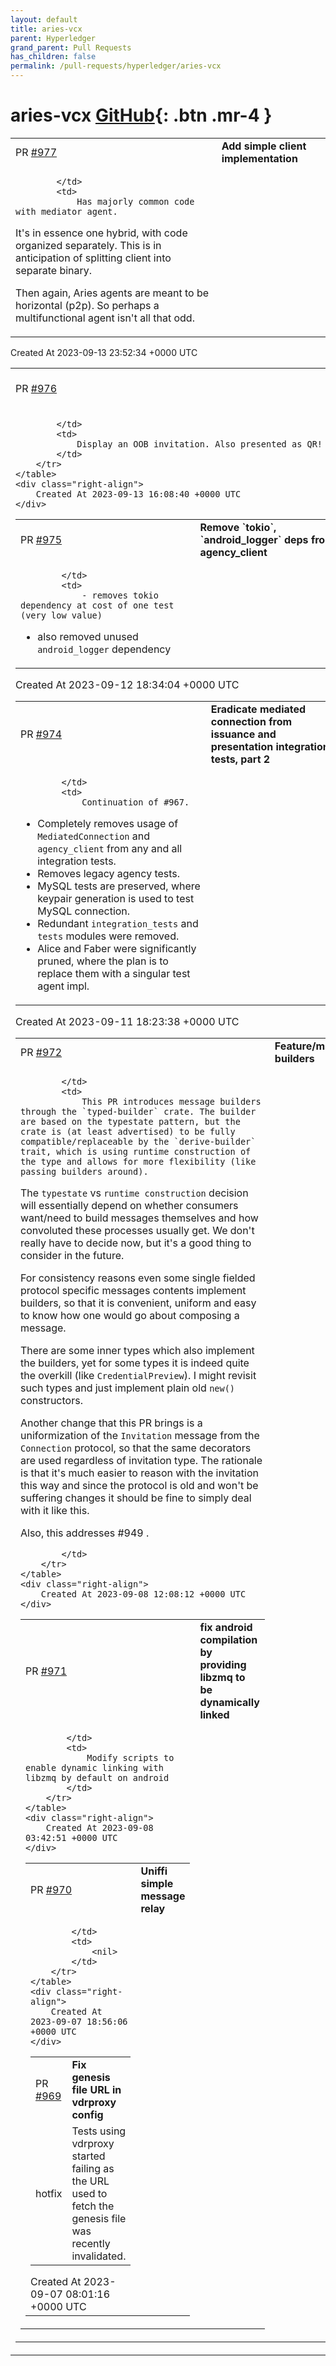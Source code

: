 ```yaml
---
layout: default
title: aries-vcx
parent: Hyperledger
grand_parent: Pull Requests
has_children: false
permalink: /pull-requests/hyperledger/aries-vcx
---
```


# aries-vcx <span class="fs-3 right-align">[GitHub](https://github.com/hyperledger/aries-vcx){: .btn .mr-4 }</span>


<div>
    <table>
        <tr>
            <td>
                PR <a href="https://github.com/hyperledger/aries-vcx/pull/977" class=".btn">#977</a>
            </td>
            <td>
                <b>
                    Add simple client implementation
                </b>
            </td>
        </tr>
        <tr>
            <td>
                
            </td>
            <td>
                Has majorly common code with mediator agent.
It's in essence one hybrid, with code organized separately. 
This is in anticipation of splitting client into separate binary.  

Then again, Aries agents are meant to be horizontal (p2p). So perhaps a multifunctional agent isn't all that odd.
            </td>
        </tr>
    </table>
    <div class="right-align">
        Created At 2023-09-13 23:52:34 +0000 UTC
    </div>
</div>

<div>
    <table>
        <tr>
            <td>
                PR <a href="https://github.com/hyperledger/aries-vcx/pull/976" class=".btn">#976</a>
            </td>
            <td>
                <b>
                    Initial mediator work
                </b>
            </td>
        </tr>
        <tr>
            <td>
                
            </td>
            <td>
                Display an OOB invitation. Also presented as QR!
            </td>
        </tr>
    </table>
    <div class="right-align">
        Created At 2023-09-13 16:08:40 +0000 UTC
    </div>
</div>

<div>
    <table>
        <tr>
            <td>
                PR <a href="https://github.com/hyperledger/aries-vcx/pull/975" class=".btn">#975</a>
            </td>
            <td>
                <b>
                    Remove `tokio`, `android_logger` deps from agency_client
                </b>
            </td>
        </tr>
        <tr>
            <td>
                
            </td>
            <td>
                - removes tokio dependency at cost of one test (very low value)
- also removed unused `android_logger` dependency
            </td>
        </tr>
    </table>
    <div class="right-align">
        Created At 2023-09-12 18:34:04 +0000 UTC
    </div>
</div>

<div>
    <table>
        <tr>
            <td>
                PR <a href="https://github.com/hyperledger/aries-vcx/pull/974" class=".btn">#974</a>
            </td>
            <td>
                <b>
                    Eradicate mediated connection from issuance and presentation integration tests, part 2
                </b>
            </td>
        </tr>
        <tr>
            <td>
                
            </td>
            <td>
                Continuation of #967.

* Completely removes usage of `MediatedConnection` and `agency_client` from any and all integration tests.
* Removes legacy agency tests.
* MySQL tests are preserved, where keypair generation is used to test MySQL connection.
* Redundant `integration_tests` and `tests` modules were removed.
* Alice and Faber were significantly pruned, where the plan is to replace them with a singular test agent impl.
            </td>
        </tr>
    </table>
    <div class="right-align">
        Created At 2023-09-11 18:23:38 +0000 UTC
    </div>
</div>

<div>
    <table>
        <tr>
            <td>
                PR <a href="https://github.com/hyperledger/aries-vcx/pull/972" class=".btn">#972</a>
            </td>
            <td>
                <b>
                    Feature/msg builders
                </b>
            </td>
        </tr>
        <tr>
            <td>
                
            </td>
            <td>
                This PR introduces message builders through the `typed-builder` crate. The builder are based on the typestate pattern, but the crate is (at least advertised) to be fully compatible/replaceable by the `derive-builder` trait, which is using runtime construction of the type and allows for more flexibility (like passing builders around).

The `typestate` vs `runtime construction` decision will essentially depend on whether consumers want/need to build messages themselves and how convoluted these processes usually get. We don't really have to decide now, but it's a good thing to consider in the future.

For consistency reasons even some single fielded protocol specific messages contents implement builders, so that it is convenient, uniform and easy to know how one would go about composing a message.

There are some inner types which also implement the builders, yet for some types it is indeed quite the overkill (like `CredentialPreview`). I might revisit such types and just implement plain old `new()` constructors.

Another change that this PR brings is a uniformization of the `Invitation` message from the `Connection` protocol, so that the same decorators are used regardless of invitation type. The rationale is that it's much easier to reason with the invitation this way and since the protocol is old and won't be suffering changes it should be fine to simply deal with it like this.

Also, this addresses #949 .

            </td>
        </tr>
    </table>
    <div class="right-align">
        Created At 2023-09-08 12:08:12 +0000 UTC
    </div>
</div>

<div>
    <table>
        <tr>
            <td>
                PR <a href="https://github.com/hyperledger/aries-vcx/pull/971" class=".btn">#971</a>
            </td>
            <td>
                <b>
                    fix android compilation by providing libzmq to be dynamically linked
                </b>
            </td>
        </tr>
        <tr>
            <td>
                
            </td>
            <td>
                Modify scripts to enable dynamic linking with libzmq by default on android
            </td>
        </tr>
    </table>
    <div class="right-align">
        Created At 2023-09-08 03:42:51 +0000 UTC
    </div>
</div>

<div>
    <table>
        <tr>
            <td>
                PR <a href="https://github.com/hyperledger/aries-vcx/pull/970" class=".btn">#970</a>
            </td>
            <td>
                <b>
                    Uniffi simple message relay
                </b>
            </td>
        </tr>
        <tr>
            <td>
                
            </td>
            <td>
                <nil>
            </td>
        </tr>
    </table>
    <div class="right-align">
        Created At 2023-09-07 18:56:06 +0000 UTC
    </div>
</div>

<div>
    <table>
        <tr>
            <td>
                PR <a href="https://github.com/hyperledger/aries-vcx/pull/969" class=".btn">#969</a>
            </td>
            <td>
                <b>
                    Fix genesis file URL in vdrproxy config
                </b>
            </td>
        </tr>
        <tr>
            <td>
                <span class="chip">hotfix</span>
            </td>
            <td>
                Tests using vdrproxy started failing as the URL used to fetch the genesis file was recently invalidated.
            </td>
        </tr>
    </table>
    <div class="right-align">
        Created At 2023-09-07 08:01:16 +0000 UTC
    </div>
</div>

